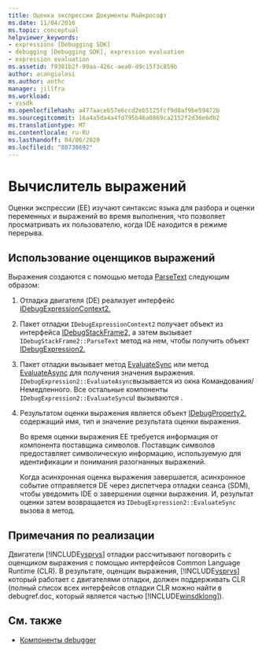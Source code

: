 ```yaml
---
title: Оценка экспрессии Документы Майкрософт
ms.date: 11/04/2016
ms.topic: conceptual
helpviewer_keywords:
- expressions [Debugging SDK]
- debugging [Debugging SDK], expression evaluation
- expression evaluation
ms.assetid: f9381b2f-99aa-426c-aea0-d9c15f3c859b
author: acangialosi
ms.author: anthc
manager: jillfra
ms.workload:
- vssdk
ms.openlocfilehash: a477aaceb57e6ccd2eb5125fcf9d8af9be59472b
ms.sourcegitcommit: 16a4a5da4a4fd795b46a0869ca2152f2d36e6db2
ms.translationtype: MT
ms.contentlocale: ru-RU
ms.lasthandoff: 04/06/2020
ms.locfileid: "80738692"
---
```

# <a name="expression-evaluator"></a>Вычислитель выражений
Оценки экспрессии (EE) изучают синтаксис языка для разбора и оценки переменных и выражений во время выполнения, что позволяет просматривать их пользователю, когда IDE находится в режиме перерыва.

## <a name="use-expression-evaluators"></a>Использование оценщиков выражений
 Выражения создаются с помощью метода [ParseText](../../extensibility/debugger/reference/idebugexpressioncontext2-parsetext.md) следующим образом:

1. Отладка двигателя (DE) реализует интерфейс [IDebugExpressionContext2.](../../extensibility/debugger/reference/idebugexpressioncontext2.md)

2. Пакет отладки `IDebugExpressionContext2` получает объект из интерфейса [IDebugStackFrame2,](../../extensibility/debugger/reference/idebugstackframe2.md) а затем вызывает `IDebugStackFrame2::ParseText` метод на нем, чтобы получить объект [IDebugExpression2.](../../extensibility/debugger/reference/idebugexpression2.md)

3. Пакет отладки вызывает метод [EvaluateSync](../../extensibility/debugger/reference/idebugexpression2-evaluatesync.md) или метод [EvaluateAsync](../../extensibility/debugger/reference/idebugexpression2-evaluateasync.md) для получения значения выражения. `IDebugExpression2::EvaluateAsync`вызывается из окна Командования/Немедленного. Все остальные компоненты `IDebugExpression2::EvaluateSync`uI вызываются .

4. Результатом оценки выражения является объект [IDebugProperty2,](../../extensibility/debugger/reference/idebugproperty2.md) содержащий имя, тип и значение результата оценки выражения.

   Во время оценки выражения EE требуется информация от компонента поставщика символов. Поставщик символов предоставляет символическую информацию, используемую для идентификации и понимания разогнанных выражений.

   Когда асинхронная оценка выражения завершается, асинхронное событие отправляется DE через диспетчера отладки сеанса (SDM), чтобы уведомить IDE о завершении оценки выражения. И, результат оценки затем возвращается из `IDebugExpression2::EvaluateSync` вызова в метод.

## <a name="implementation-notes"></a>Примечания по реализации
 Двигатели [!INCLUDE[vsprvs](../../code-quality/includes/vsprvs_md.md)] отладки рассчитывают поговорить с оценщиком выражения с помощью интерфейсов Common Language Runtime (CLR). В результате, оценщик выражения, [!INCLUDE[vsprvs](../../code-quality/includes/vsprvs_md.md)] который работает с двигателями отладки, должен поддерживать CLR (полный список всех интерфейсов отладки CLR можно найти в debugref.doc, который является частью [!INCLUDE[winsdklong](../../deployment/includes/winsdklong_md.md)]).

## <a name="see-also"></a>См. также
- [Компоненты debugger](../../extensibility/debugger/debugger-components.md)

